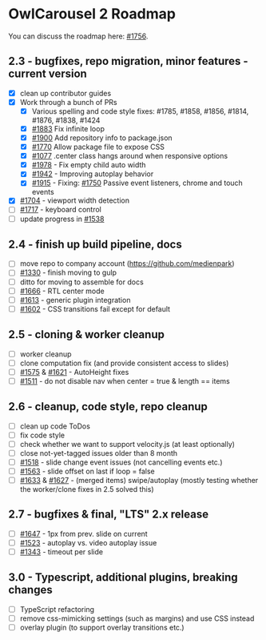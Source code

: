 # OwlCarousel 2 Roadmap

You can discuss the roadmap here: [#1756](https://github.com/OwlCarousel2/OwlCarousel2/issues/1756).

## 2.3 - bugfixes, repo migration, minor features - current version

- [x] clean up contributor guides
- [x] Work through a bunch of PRs
  - [x] Various spelling and code style fixes: #1785, #1858, #1856, #1814, #1876, #1838, #1424
  - [x] [#1883](https://github.com/OwlCarousel2/OwlCarousel2/pull/1883) Fix infinite loop
  - [x] [#1900](https://github.com/OwlCarousel2/OwlCarousel2/pull/1900) Add repository info to package.json
  - [x] [#1770](https://github.com/OwlCarousel2/OwlCarousel2/pull/1770) Allow package file to expose CSS
  - [x] [#1077](https://github.com/OwlCarousel2/OwlCarousel2/pull/1077) .center class hangs around when responsive options
  - [x] [#1978](https://github.com/OwlCarousel2/OwlCarousel2/pull/1978) - Fix empty child auto width
  - [x] [#1942](https://github.com/OwlCarousel2/OwlCarousel2/pull/1942) - Improving autoplay behavior
  - [x] [#1915](https://github.com/OwlCarousel2/OwlCarousel2/pull/1915) - Fixing: [#1750](https://github.com/OwlCarousel2/OwlCarousel2/issues/1750) Passive event listeners, chrome and touch events
- [x] [#1704](https://github.com/OwlCarousel2/OwlCarousel2/issues/1704) - viewport width detection
- [ ] [#1717](https://github.com/OwlCarousel2/OwlCarousel2/issues/1717) - keyboard control
- [ ] update progress in [#1538](https://github.com/OwlCarousel2/OwlCarousel2/issues/1538)

## 2.4 - finish up build pipeline, docs

- [ ] move repo to company account (https://github.com/medienpark)
- [ ] [#1330](https://github.com/OwlCarousel2/OwlCarousel2/issues/1330) - finish moving to gulp
- [ ] ditto for moving to assemble for docs
- [ ] [#1666](https://github.com/OwlCarousel2/OwlCarousel2/issues/1666) - RTL center mode
- [ ] [#1613](https://github.com/OwlCarousel2/OwlCarousel2/issues/1613) - generic plugin integration
- [ ] [#1602](https://github.com/OwlCarousel2/OwlCarousel2/issues/1602) - CSS transitions fail except for default

## 2.5 - cloning & worker cleanup

- [ ] worker cleanup
- [ ] clone computation fix (and provide consistent access to slides)
- [ ] [#1575](https://github.com/OwlCarousel2/OwlCarousel2/issues/1575) & [#1621](https://github.com/OwlCarousel2/OwlCarousel2/issues/1621) - AutoHeight fixes
- [ ] [#1511](https://github.com/OwlCarousel2/OwlCarousel2/issues/1511) - do not disable nav when center = true & length == items

## 2.6 - cleanup, code style, repo cleanup

- [ ] clean up code ToDos
- [ ] fix code style
- [ ] check whether we want to support velocity.js (at least optionally)
- [ ] close not-yet-tagged issues older than 8 month
- [ ] [#1518](https://github.com/OwlCarousel2/OwlCarousel2/issues/1518) - slide change event issues (not cancelling events etc.)
- [ ] [#1563](https://github.com/OwlCarousel2/OwlCarousel2/issues/1563) - slide offset on last if loop = false
- [ ] [#1633](https://github.com/OwlCarousel2/OwlCarousel2/issues/1633) & [#1627](https://github.com/OwlCarousel2/OwlCarousel2/issues/1627) - (merged items) swipe/autoplay (mostly testing whether the worker/clone fixes in 2.5 solved this)

## 2.7 - bugfixes & final, "LTS" 2.x release

- [ ] [#1647](https://github.com/OwlCarousel2/OwlCarousel2/issues/1647) - 1px from prev. slide on current
- [ ] [#1523](https://github.com/OwlCarousel2/OwlCarousel2/issues/1523) - autoplay vs. video autoplay issue
- [ ] [#1343](https://github.com/OwlCarousel2/OwlCarousel2/issues/1343) - timeout per slide

## 3.0 - Typescript, additional plugins, breaking changes

- [ ] TypeScript refactoring
- [ ] remove css-mimicking settings (such as margins) and use CSS instead
- [ ] overlay plugin (to support overlay transitions etc.)
